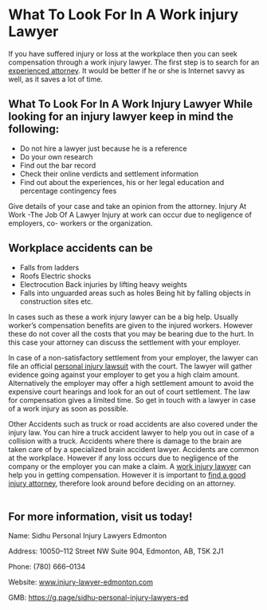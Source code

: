 <h1>What To Look For In A Work injury Lawyer</h1>

If you have suffered injury or loss at the workplace then you can seek compensation through a work injury lawyer. The first step is to search for an 
<a href="https://injury-lawyer-edmonton.com/">experienced attorney</a>. It would be better if he or she is Internet savvy as well, as it saves a lot of time.

<h2>What To Look For In A Work Injury Lawyer While looking for an injury lawyer keep in mind the following:</h2>

<ul>
<li>Do not hire a lawyer just because he is a reference</li>
<li>Do your own research</li>
<li>Find out the bar record</li>
<li>Check their online verdicts and settlement information</li>
<li>Find out about the experiences, his or her legal education and percentage contingency fees</li>
</ul>
Give details of your case and take an opinion from the attorney. Injury At Work -The Job Of A Lawyer Injury at work can occur due to negligence of employers, co- workers or the organization.

<h2>Workplace accidents can be</h2>

<ul>
<li>Falls from ladders</li>
<li>Roofs Electric shocks</li>
<li>Electrocution Back injuries by lifting heavy weights</li>
<li>Falls into unguarded areas such as holes Being hit by falling objects in construction sites etc.</li>
</ul>

In cases such as these a work injury lawyer can be a big help. Usually worker’s compensation benefits are given to the injured workers. However these do not cover all the costs that you may be bearing due to the hurt. In this case your attorney can discuss the settlement with your employer.

In case of a non-satisfactory settlement from your employer, the lawyer can file an official <a href="https://en.wikipedia.org/wiki/Personal_injury_lawyer">personal injury lawsuit</a> with the court. The lawyer will gather evidence going against your employer to get you a high claim amount. Alternatively the employer may offer a high settlement amount to avoid the expensive court hearings and look for an out of court settlement. The law for compensation gives a limited time. So get in touch with a lawyer in case of a work injury as soon as possible.

Other Accidents such as truck or road accidents are also covered under the injury law. You can hire a truck accident lawyer to help you out in case of a collision with a truck. Accidents where there is damage to the brain are taken care of by a specialized brain accident lawyer. Accidents are common at the workplace. However if any loss occurs due to negligence of the company or the employer you can make a claim. A <a href="https://injury-lawyer-edmonton.com/personal-injury-law/"> work injury lawyer</a> can help you in getting compensation. However it is important to <a href="https://g.page/sidhu-personal-injury-lawyers-ed">find a good injury attorney</a>, therefore look around before deciding on an attorney.
<br></br>
<h2>For more information, visit us today!</h2>

Name: Sidhu Personal Injury Lawyers Edmonton

Address: 10050–112 Street NW Suite 904, Edmonton, AB, T5K 2J1

Phone: (780) 666–0134

Website: www.injury-lawyer-edmonton.com

GMB: https://g.page/sidhu-personal-injury-lawyers-ed
